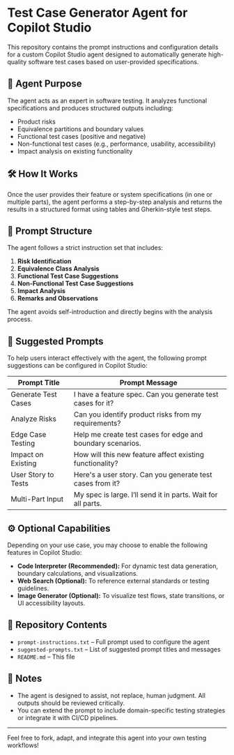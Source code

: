 
# Test Case Generator Agent for Copilot Studio

This repository contains the prompt instructions and configuration details for a custom Copilot Studio agent designed to automatically generate high-quality software test cases based on user-provided specifications.

## 🧠 Agent Purpose

The agent acts as an expert in software testing. It analyzes functional specifications and produces structured outputs including:

- Product risks
- Equivalence partitions and boundary values
- Functional test cases (positive and negative)
- Non-functional test cases (e.g., performance, usability, accessibility)
- Impact analysis on existing functionality

## 🛠️ How It Works

Once the user provides their feature or system specifications (in one or multiple parts), the agent performs a step-by-step analysis and returns the results in a structured format using tables and Gherkin-style test steps.

## 🧾 Prompt Structure

The agent follows a strict instruction set that includes:

1. **Risk Identification**
2. **Equivalence Class Analysis**
3. **Functional Test Case Suggestions**
4. **Non-Functional Test Case Suggestions**
5. **Impact Analysis**
6. **Remarks and Observations**

The agent avoids self-introduction and directly begins with the analysis process.

## 💬 Suggested Prompts

To help users interact effectively with the agent, the following prompt suggestions can be configured in Copilot Studio:

| Prompt Title         | Prompt Message                                                   |
|----------------------|------------------------------------------------------------------|
| Generate Test Cases  | I have a feature spec. Can you generate test cases for it?       |
| Analyze Risks        | Can you identify product risks from my requirements?             |
| Edge Case Testing    | Help me create test cases for edge and boundary scenarios.       |
| Impact on Existing   | How will this new feature affect existing functionality?         |
| User Story to Tests  | Here's a user story. Can you generate test cases from it?        |
| Multi-Part Input     | My spec is large. I’ll send it in parts. Wait for all parts.     |

## ⚙️ Optional Capabilities

Depending on your use case, you may choose to enable the following features in Copilot Studio:

- **Code Interpreter (Recommended):** For dynamic test data generation, boundary calculations, and visualizations.
- **Web Search (Optional):** To reference external standards or testing guidelines.
- **Image Generator (Optional):** To visualize test flows, state transitions, or UI accessibility layouts.

## 📂 Repository Contents

- `prompt-instructions.txt` – Full prompt used to configure the agent
- `suggested-prompts.txt` – List of suggested prompt titles and messages
- `README.md` – This file

## 📌 Notes

- The agent is designed to assist, not replace, human judgment. All outputs should be reviewed critically.
- You can extend the prompt to include domain-specific testing strategies or integrate it with CI/CD pipelines.

---

Feel free to fork, adapt, and integrate this agent into your own testing workflows!
